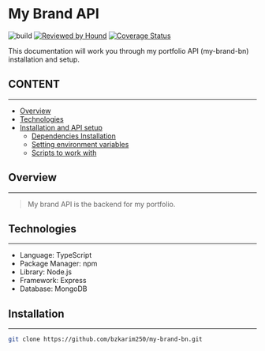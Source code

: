 # My Brand API

![build](https://github.com/bzkarim250/my-brand-bn/actions/workflows/actions.yml/badge.svg?event=push)
[![Reviewed by Hound](https://img.shields.io/badge/Reviewed_by-Hound-8E64B0.svg)](https://houndci.com)
[![Coverage Status](https://coveralls.io/repos/github/bzkarim250/my-brand-bn/badge.svg?branch=test-all-endpoints)](https://coveralls.io/github/bzkarim250/my-brand-bn?branch=test-all-endpoints)


This documentation will work you through my portfolio API (my-brand-bn) installation and setup.

## CONTENT
---
* [Overview](#overview)
* [Technologies](#technologies)
* [Installation and API setup](#installation)
  * [Dependencies Installation](#dependency-installation)
  * [Setting environment variables](#environment-variables)
  * [Scripts to work with](#scripts)

## Overview
---
> My brand API is the backend for my portfolio.

## Technologies
---
- Language: TypeScript
- Package Manager: npm
- Library: Node.js
- Framework: Express
- Database: MongoDB

## Installation
---
```bash
git clone https://github.com/bzkarim250/my-brand-bn.git
